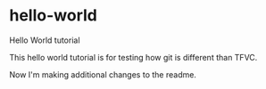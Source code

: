 # hello-world
Hello World tutorial

This hello world tutorial is for testing how git is different than TFVC.

Now I'm making additional changes to the readme.